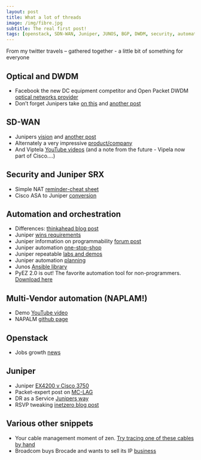 ```yaml
---
layout: post
title: What a lot of threads
image: /img/fibre.jpg
subtitle: The real first post!
tags: [openstack, SDN-WAN, Juniper, JUNOS, BGP, DWDM, security, automation, orchestration, optical]
---
```


From my twitter travels – gathered together - a little bit of something for everyone


## Optical and DWDM

* Facebook the new DC equipment competitor and Open Packet DWDM [optical networks provider](http://uk.businessinsider.com/facebook-voyager-optical-switch-telecom-infra-project-2016-11?)
* Don’t forget Junipers take [on this](https://forums.juniper.net/t5/Packet-Optical-Technologies/Juniper-Unveils-Its-First-Ever-Optical-In-line-Amplifier/ba-p/295366) and [another post](https://forums.juniper.net/t5/Packet-Optical-Technologies/Juniper-Provides-Innovative-End-to-End-Packet-Optical-Solutions/ba-p/295952)


## SD-WAN

* Junipers [vision](http://www.juniper.net/us/en/insights/sd-wan-plus-nfv/) and [another post](http://forums.juniper.net/t5/SDN-and-NFV-Era/SD-WAN-NFV-s-best-friend/ba-p/298359?)
* Alternately a very impressive [product/company](http://viptela.com/)
* And Viptela [YouTube videos](https://www.youtube.com/channel/UCKwwaOtPjxHV0HzUpsp6NOw/videos) (and a note from the future - Vipela now part of Cisco....)


## Security and Juniper SRX

* Simple NAT [reminder-cheat sheet](https://junipertrain.wordpress.com/2016/10/15/srx-nat-cheat-sheet/)
* Cisco ASA to Juniper [conversion](http://www.juniper.net/us/en/training/jnbooks/day-one/fundamentals-series/migrate-cisco-asa-srx-series/)


## Automation and orchestration

* Differences: [thinkahead blog post](http://blog.thinkahead.com/automation-and-orchestration-tools-and-examples)
* Juniper [wins requirements](http://blog.ipspace.net/2016/10/network-automation-rfp-requirements.html)
* Juniper information on programmability [forum post](http://forums.juniper.net/t5/Automation-Programmability/Junos-OS-Has-the-Toolkit-to-Make-You-an-Automation-Wizard/ba-p/298818)
* Juniper automation [one-stop-shop](http://forums.juniper.net/t5/Automation/Network-Automation-Links-One-Stop-Shop/ta-p/294691)
* Juniper repeatable [labs and demos](http://forums.juniper.net/t5/Automation/Expert-Advice-Creating-Repeatable-Labs-and-Demos-Using/ta-p/287347)
* Juniper automation [planning](http://forums.juniper.net/t5/Data-Center-Technologists/The-Plan-s-the-Thing-Wherein-You-ll-Automate-Your-Networking/ba-p/298863)
* Junos [Ansible library](https://galaxy.ansible.com/Juniper/junos/)
* PyEZ 2.0 is out! The favorite automation tool for non-programmers. [Download here](pypi.python.org/pypi/junos-eznc)


## Multi-Vendor automation (NAPLAM!)

* Demo [YouTube video](https://www.youtube.com/watch?v=93q-dHC0u0I&feature=youtu.be)
* NAPALM [github page](https://github.com/napalm-automation/napalm)


## Openstack

* Jobs growth [news](http://superuser.openstack.org/articles/openstack-job-growth/)


## Juniper

* Juniper [EX4200 v Cisco 3750](http://www.optiodata.com/resources/ju/ju-engineering/ju-ex4200-vs-3750)
* Packet-expert post on [MC-LAG](https://packet-expert.org/2016/09/15/multi-chassis-lag/)
* DR as a Service [Junipers way](http://forums.juniper.net/t5/Security-Now/The-Latest-in-Disaster-Recovery-as-a-Service-Expedient-Joins/ba-p/297203)
* RSVP tweaking [inetzero blog post](https://www.inetzero.com/in-control-with-rsvp/)


## Various other snippets

* Your cable management moment of zen. [Try tracing one of these cables by hand](https://t.co/XVSGUX7OHO)
* Broadcom buys Brocade and wants to sell its IP [business](http://searchnetworking.techtarget.com/news/450402421/Brocade-acquisition-to-atract-several-buyers-for-unwanted-Ruckus-WLAN)
